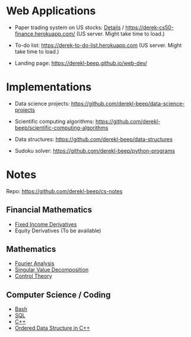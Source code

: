# Web Applications

- Paper trading system on US stocks: [Details](https://github.com/derekl-beep/cs50-finance) / https://derek-cs50-finance.herokuapp.com/ (US server. Might take time to load.)

- To-do list: https://derek-to-do-list.herokuapp.com (US server. Might take time to load.)

- Landing page: https://derekl-beep.github.io/web-dev/

# Implementations

- Data science projects: https://github.com/derekl-beep/data-science-projects

- Scientific computing algorithms: https://github.com/derekl-beep/scientific-computing-algorithms

- Data structures: https://github.com/derekl-beep/data-structures

- Sudoku solver: https://github.com/derekl-beep/python-programs




# Notes

Repo: https://github.com/derekl-beep/cs-notes

## Financial Mathematics
- [Fixed Income Derivatives](https://htmlpreview.github.io/?https://github.com/derekl-beep/cs-notes/blob/master/Financial%20Math/Fixed%20Income%20Derivatives.html)
- Equity Derivatives (To be available)

## Mathematics
- [Fourier Analysis](https://htmlpreview.github.io/?https://github.com/derekl-beep/cs-notes/blob/master/Mathematics/Fourier%20Analysis.html)
- [Singular Value Decomposition](https://htmlpreview.github.io/?https://github.com/derekl-beep/cs-notes/blob/master/Mathematics/Singular%20Value%20Decomposition.html)
- [Control Theory](https://htmlpreview.github.io/?https://github.com/derekl-beep/cs-notes/blob/master/Mathematics/Control%20Theory.html)

## Computer Science / Coding
- [Bash](https://htmlpreview.github.io/?https://github.com/derekl-beep/cs-notes/blob/master/Computer%20Science/Bash%20Commands.html)
- [SQL](https://htmlpreview.github.io/?https://github.com/derekl-beep/cs-notes/blob/master/Computer%20Science/SQL%20Training.html)
- [C++](https://htmlpreview.github.io/?https://github.com/derekl-beep/cs-notes/blob/master/Computer%20Science/Course%20I%20-%20Object-Oriented%20Data%20Structures%20in%20C%2B%2B.html)
- [Ordered Data Structure in C++](https://htmlpreview.github.io/?https://github.com/derekl-beep/cs-notes/blob/master/Computer%20Science/Course%20II%20-%20Ordered%20Data%20Structures.html)



